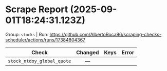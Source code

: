 # Scrape Report (2025-09-01T18:24:31.123Z)

Group: `stocks`  |  Run: https://github.com/AlbertoRoca96/scraping-checks-scheduler/actions/runs/17384804367

| Check | Changed | Keys | Error |
|---|:---:|:--|:--|
| `stock_ntdoy_global_quote` | — |  |  |
